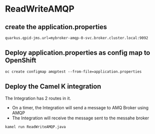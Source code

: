 # ReadWriteAMQP

## create the application.properties

```
quarkus.qpid-jms.url=mybroker-amqp-0-svc.broker.cluster.local:9092
```

## Deploy application.properties as config map to OpenShift 

````
oc create configmap amqptest --from-file=application.properties
````

## Deploy the Camel K integration

The Integration has 2 routes in it.

* On a timer, the Integration will send a message to AMQ Broker using AMQP
* The Integration will receive the message sent to the messahe broker

````
kamel run ReadWriteAMQP.java
````